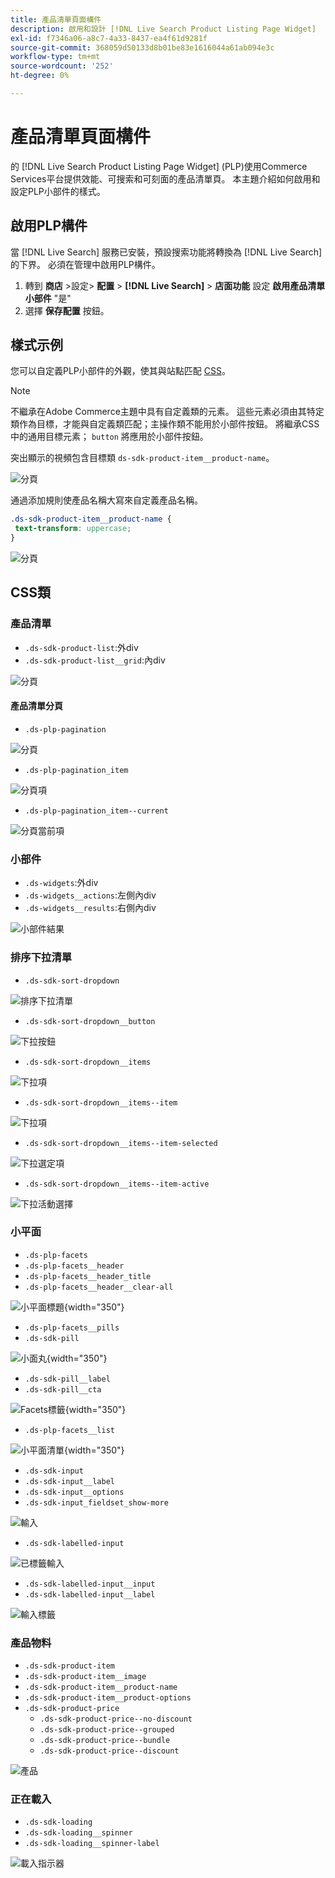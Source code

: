 ```yaml
---
title: 產品清單頁面構件
description: 啟用和設計 [!DNL Live Search Product Listing Page Widget]
exl-id: f7346a06-a8c7-4a33-8437-ea4f61d9281f
source-git-commit: 368059d50133d8b01be83e1616044a61ab094e3c
workflow-type: tm+mt
source-wordcount: '252'
ht-degree: 0%

---
```


# 產品清單頁面構件

的 [!DNL Live Search Product Listing Page Widget] (PLP)使用Commerce Services平台提供效能、可搜索和可刻面的產品清單頁。 本主題介紹如何啟用和設定PLP小部件的樣式。

## 啟用PLP構件

當 [!DNL Live Search] 服務已安裝，預設搜索功能將轉換為 [!DNL Live Search] 的下界。
必須在管理中啟用PLP構件。

1. 轉到 **商店** >設定> **配置** > **[!DNL Live Search]** > **店面功能** 設定 **啟用產品清單小部件** &quot;是&quot;
1. 選擇 **保存配置** 按鈕。

## 樣式示例

您可以自定義PLP小部件的外觀，使其與站點匹配 [CSS](https://developer.adobe.com/commerce/frontend-core/guide/css/)。

>[!NOTE]
>
>不繼承在Adobe Commerce主題中具有自定義類的元素。 這些元素必須由其特定類作為目標，才能與自定義類匹配；主操作類不能用於小部件按鈕。
>將繼承CSS中的通用目標元素； `button` 將應用於小部件按鈕。

突出顯示的視頻包含目標類 `ds-sdk-product-item__product-name`。

![分頁](assets/plp-css-example.png)

通過添加規則使產品名稱大寫來自定義產品名稱。

```css
.ds-sdk-product-item__product-name {
 text-transform: uppercase;
}
```

![分頁](assets/plp-css-example-after.png)

## CSS類

### 產品清單

* `.ds-sdk-product-list`:外div
* `.ds-sdk-product-list__grid`:內div

![分頁](assets/plp-css-product-list.png)

#### 產品清單分頁

* `.ds-plp-pagination`

![分頁](assets/plp-css-pagination.png)

* `.ds-plp-pagination_item`

![分頁項](assets/plp-css-pagination-item.png)

* `.ds-plp-pagination_item--current`

![分頁當前項](assets/plp-css-pagination-item-current.png)

### 小部件

* `.ds-widgets`:外div
* `.ds-widgets__actions`:左側內div
* `.ds-widgets__results`:右側內div

![小部件結果](assets/plp-css-widgets.png)

### 排序下拉清單

* `.ds-sdk-sort-dropdown`

![排序下拉清單](assets/plp-css-dropdown.png)

* `.ds-sdk-sort-dropdown__button`

![下拉按鈕](assets/plp-css-dropdown-button.png)

* `.ds-sdk-sort-dropdown__items`

![下拉項](assets/plp-css-dropdown-items.png)

* `.ds-sdk-sort-dropdown__items--item`

![下拉項](assets/plp-css-dropdown-item.png)

* `.ds-sdk-sort-dropdown__items--item-selected`

![下拉選定項](assets/plp-css-dropdown-selected.png)

* `.ds-sdk-sort-dropdown__items--item-active`

![下拉活動選擇](assets/plp-css-dropdown-active.png)

### 小平面

* `.ds-plp-facets`
* `.ds-plp-facets__header`
* `.ds-plp-facets__header_title`
* `.ds-plp-facets__header__clear-all`

![小平面標題](assets/plp-css-facets-title-clear.png){width="350"}

* `.ds-plp-facets__pills`
* `.ds-sdk-pill`

![小面丸](assets/plp-css-facets-pill.png){width="350"}

* `.ds-sdk-pill__label`
* `.ds-sdk-pill__cta`

![Facets標籤](assets/plp-css-pill-label-cta.png){width="350"}

* `.ds-plp-facets__list`

![小平面清單](assets/plp-css-facets-list.png){width="350"}

* `.ds-sdk-input`
* `.ds-sdk-input__label`
* `.ds-sdk-input__options`
* `.ds-sdk-input_fieldset_show-more`

![輸入](assets/plp-css-sdk-input.png)

* `.ds-sdk-labelled-input`

![已標籤輸入](assets/plp-css-labelled-input.png)

* `.ds-sdk-labelled-input__input`
* `.ds-sdk-labelled-input__label`

![輸入標籤](assets/plp-css-labelled-input-label.png)

### 產品物料

* `.ds-sdk-product-item`
* `.ds-sdk-product-item__image`
* `.ds-sdk-product-item__product-name`
* `.ds-sdk-product-item__product-options`
* `.ds-sdk-product-price`
   * `.ds-sdk-product-price--no-discount`
   * `.ds-sdk-product-price--grouped`
   * `.ds-sdk-product-price--bundle`
   * `.ds-sdk-product-price--discount`

![產品](assets/plp-css-product.png)

### 正在載入

* `.ds-sdk-loading`
* `.ds-sdk-loading__spinner`
* `.ds-sdk-loading__spinner-label`

![載入指示器](assets/plp-css-loading.png)
